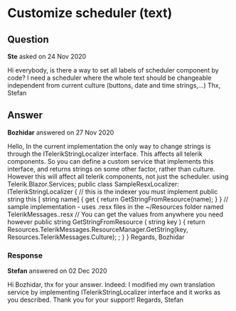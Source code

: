 # Customize scheduler (text)

## Question

**Ste** asked on 24 Nov 2020

Hi everybody, is there a way to set all labels of scheduler component by code? I need a scheduler where the whole text should be changeable independent from current culture (buttons, date and time strings,...) Thx, Stefan

## Answer

**Bozhidar** answered on 27 Nov 2020

Hello, In the current implementation the only way to change strings is through the ITelerikStringLocalizer interface. This affects all telerik components. So you can define a custom service that implements this interface, and returns strings on some other factor, rather than culture. However this will affect all telerik components, not just the scheduler. using Telerik.Blazor.Services; public class SampleResxLocalizer: ITelerikStringLocalizer { // this is the indexer you must implement public string this [ string name]
{ get { return GetStringFromResource(name);
}
} // sample implementation - uses .resx files in the ~/Resources folder named TelerikMessages.<culture-locale>.resx // You can get the values from anywhere you need however public string GetStringFromResource ( string key ) { return Resources.TelerikMessages.ResourceManager.GetString(key, Resources.TelerikMessages.Culture); ;
}
} Regards, Bozhidar

### Response

**Stefan** answered on 02 Dec 2020

Hi Bozhidar, thx for your answer. Indeed: I modified my own translation service by implementing ITelerikStringLocalizer interface and it works as you described. Thank you for your support! Regards, Stefan
